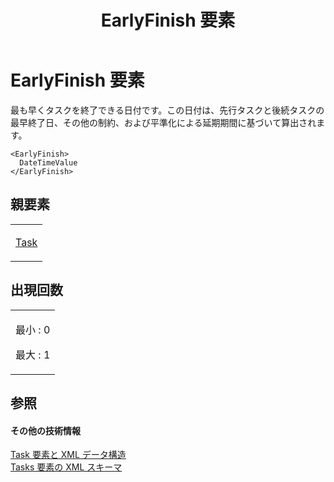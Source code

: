 ﻿---
title: EarlyFinish 要素
TOCTitle: EarlyFinish 要素
ms:assetid: 42f08069-6879-47cb-ba7f-0755ba580b92
ms:mtpsurl: https://msdn.microsoft.com/ja-jp/library/Bb968483(v=office.12)
ms:contentKeyID: 16735900
ms.date: 06/30/2008
mtps_version: v=office.12
ms.translationtype: HT
---

# EarlyFinish 要素

最も早くタスクを終了できる日付です。この日付は、先行タスクと後続タスクの最早終了日、その他の制約、および平準化による延期期間に基づいて算出されます。

    <EarlyFinish>
      DateTimeValue
    </EarlyFinish>

## 親要素

<table>
<colgroup>
<col style="width: 100%" />
</colgroup>
<tbody>
<tr class="odd">
<td><p><a href="task-element.md">Task</a></p></td>
</tr>
</tbody>
</table>


## 出現回数


<table>
<colgroup>
<col style="width: 100%" />
</colgroup>
<tbody>
<tr class="odd">
<td><p>最小 : 0</p>
<p>最大 : 1</p></td>
</tr>
</tbody>
</table>


## 参照

#### その他の技術情報

[Task 要素と XML データ構造](task-elements-and-xml-structure.md)  
[Tasks 要素の XML スキーマ](xml-schema-for-the-tasks-element.md)

